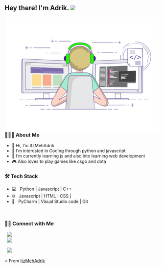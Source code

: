 <h2> Hey there! I'm Adrik. <img src="https://github.com/souvikguria98/souvikguria98/blob/master/Hi.gif" width="25"></h2>
<img align="right" alt="GIF" src="https://raw.githubusercontent.com/devSouvik/devSouvik/master/gif3.gif" width="500"/>

<h3> 👨🏻‍💻 About Me </h3>

- 👋 Hi, I’m ItzMehAdrik
- 👀 I’m interested in Coding through python and javascript
- 🌱 I’m currently learning js and also into learning web development
- 🎮 Also loves to play games like csgo and dota

<h3>🛠 Tech Stack</h3>

- 💻 &nbsp; Python | Javascript | C++  
- 🌐 &nbsp; Javascript | HTML | CSS | 
- 🔧 &nbsp; PyCharm | Visual Studio code | Git


<br>

<h3> 🤝🏻 Connect with Me </h3>

 
&nbsp; <a href="https://www.instagram.com/adrik.7777/" target="_blank" rel="noopener noreferrer"><img src="https://img.icons8.com/plasticine/100/000000/instagram-new.png" width="50" /></a>  
&nbsp; <a href="ishanprasad46@gmail.com" target="_blank" rel="noopener noreferrer"><img src="https://img.icons8.com/plasticine/100/000000/gmail.png"  width="50" /></a>
</p>
&nbsp; <a href="https://dsc.gg/wickie-support" target="_blank" rel="noopener noreferrer"><img src="https://img.icons8.com/fluency/48/000000/discord-logo.png" width="50" /></a>
</p>

⭐️ From [ItzMehAdrik](https://github.com/ItzMehAdrik)
